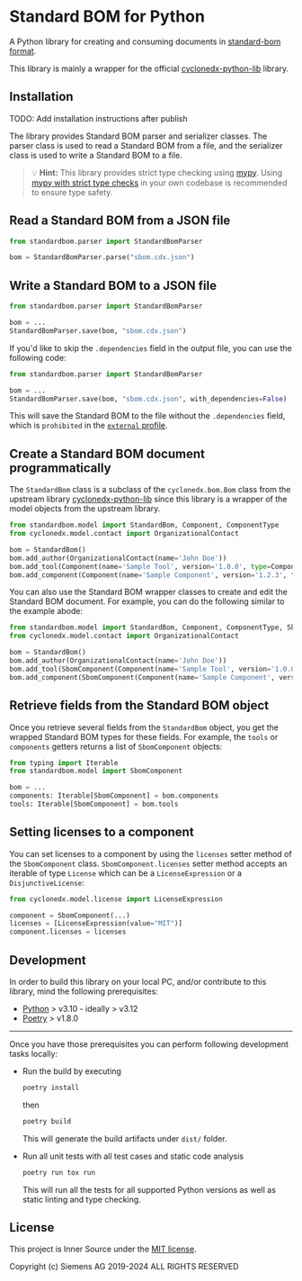 # Standard BOM for Python

A Python library for creating and consuming documents in
[standard-bom format](https://sbom.siemens.io/latest/format.html).

This library is mainly a wrapper for the official
[cyclonedx-python-lib](https://github.com/CycloneDX/cyclonedx-python-lib/) library.

## Installation

TODO: Add installation instructions after publish

The library provides Standard BOM parser and serializer classes. The parser class is used to read a Standard BOM from a file, and the serializer class is used to write a Standard BOM to a file.

> 💡 **Hint:**
  This library provides strict type checking using [mypy](https://mypy.readthedocs.io/en/stable/).
  Using [mypy with strict type checks](https://mypy.readthedocs.io/en/stable/existing_code.html#introduce-stricter-options) in your own codebase is recommended to ensure type safety.

## Read a Standard BOM from a JSON file

```python
from standardbom.parser import StandardBomParser

bom = StandardBomParser.parse("sbom.cdx.json")
```

## Write a Standard BOM to a JSON file

```python
from standardbom.parser import StandardBomParser

bom = ...
StandardBomParser.save(bom, "sbom.cdx.json")
```

If you'd like to skip the `.dependencies` field in the output file, you can use the following code:

```python
from standardbom.parser import StandardBomParser

bom = ...
StandardBomParser.save(bom, "sbom.cdx.json", with_dependencies=False)
```

This will save the Standard BOM to the file without the `.dependencies` field, which is `prohibited` in the
[`external` profile](https://sbom.siemens.io/v3/profiles.html).

## Create a Standard BOM document programmatically

The `StandardBom` class is a subclass of the `cyclonedx.bom.Bom` class from the upstream library
[cyclonedx-python-lib](https://github.com/CycloneDX/cyclonedx-python-lib) since this library is a wrapper of the
model objects from the upstream library.

```python
from standardbom.model import StandardBom, Component, ComponentType
from cyclonedx.model.contact import OrganizationalContact

bom = StandardBom()
bom.add_author(OrganizationalContact(name='John Doe'))
bom.add_tool(Component(name='Sample Tool', version='1.0.0', type=ComponentType.APPLICATION))
bom.add_component(Component(name='Sample Component', version='1.2.3', type=ComponentType.LIBRARY))
```

You can also use the Standard BOM wrapper classes to create and edit the Standard BOM document.
For example, you can do the following similar to the example abode:

```python
from standardbom.model import StandardBom, Component, ComponentType, SbomComponent
from cyclonedx.model.contact import OrganizationalContact

bom = StandardBom()
bom.add_author(OrganizationalContact(name='John Doe'))
bom.add_tool(SbomComponent(Component(name='Sample Tool', version='1.0.0', type=ComponentType.APPLICATION)))
bom.add_component(SbomComponent(Component(name='Sample Component', version='1.2.3', type=ComponentType.LIBRARY)))
```

## Retrieve fields from the Standard BOM object

Once you retrieve several fields from the `StandardBom` object, you get the wrapped Standard BOM types for these
fields. For example, the `tools` or `components` getters returns a list of `SbomComponent` objects:

```python
from typing import Iterable
from standardbom.model import SbomComponent

bom = ...
components: Iterable[SbomComponent] = bom.components
tools: Iterable[SbomComponent] = bom.tools
```

## Setting licenses to a component

You can set licenses to a component by using the `licenses` setter method of the `SbomComponent`
class. `SbomComponent.licenses` setter method accepts an iterable of type `License` which can be a `LicenseExpression` or a `DisjunctiveLicense`:

```python
from cyclonedx.model.license import LicenseExpression

component = SbomComponent(...)
licenses = [LicenseExpression(value="MIT")]
component.licenses = licenses
```

## Development

In order to build this library on your local PC, and/or contribute to this library, mind the following prerequisites:

- [Python](https://www.python.org/doc/versions/) > v3.10 - ideally > v3.12
- [Poetry](https://python-poetry.org/) > v1.8.0

---
Once you have those prerequisites you can perform following development tasks locally:

- Run the build by executing

    ```bash
    poetry install
    ```

    then

    ```bash
    poetry build
    ```

    This will generate the build artifacts under `dist/` folder.

- Run all unit tests with all test cases and static code analysis

    ```bash
    poetry run tox run
    ```

    This will run all the tests for all supported Python versions as well as static linting and type checking.

## License

This project is Inner Source under the [MIT license](../LICENSE).

Copyright (c) Siemens AG 2019-2024 ALL RIGHTS RESERVED
